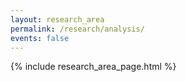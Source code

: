 ```yaml
---
layout: research_area
permalink: /research/analysis/
events: false
---
```


{% include research_area_page.html %}
